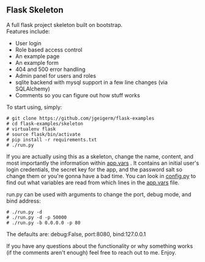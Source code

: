 Flask Skeleton
--------------
A full flask project skeleton built on bootstrap.  
Features include:
- User login
- Role based access control
- An example page
- An example form
- 404 and 500 error handling
- Admin panel for users and roles
- sqlite backend with mysql support in a few line changes (via SQLAlchemy)
- Comments so you can figure out how stuff works

To start using, simply:
```
# git clone https://github.com/jgeigerm/flask-examples
# cd flask-examples/skeleton
# virtualenv flask
# source flask/bin/activate
# pip install -r requirements.txt
# ./run.py
```
If you are actually using this as a skeleton, change the name, content, and most importantly the information within [app.vars](./app.vars) . It contains an initial user's login credentials, the secret key for the app, and the password salt so change them or you're gonna have a bad time. You can look in [config.py](./config.py) to find out what variables are read from which lines in the [app.vars](./app.vars) file.

run.py can be used with arguments to change the port, debug mode, and bind address:
```
# ./run.py -d
# ./run.py -d -p 50000
# ./run.py -b 0.0.0.0 -p 80
```
The defaults are: debug:False, port:8080, bind:127.0.0.1

If you have any questions about the functionality or why something works (if the comments aren't enough) feel free to reach out to me. Enjoy.

